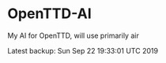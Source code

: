 # OpenTTD-AI
My AI for OpenTTD, will use primarily air

Latest backup: Sun Sep 22 19:33:01 UTC 2019
